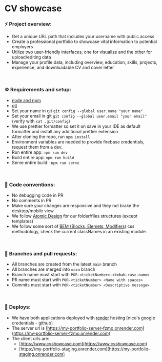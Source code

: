 # CV showcase

### ⚡ **Project overview:**
 
- Get a unique URL path that includes your username with public access
- Create a professional portfolio to showcase vital information to potential employers
- Utilize two user-friendly interfaces, one for visualize and the other for upload/editing data
- Manage your  profile data, including overview, education, skills, projects, experience, and downloadable CV and cover letter

<br />

### ⚙ **Requirements and setup:**

- [node and npm](https://nodejs.org/)
- [git](https://git-scm.com/)
- Set your name in git `git config --global user.name "your name"`
- Set your email in git `git config --global user.email "your email"` (verify with `cat .git/config`)
- We use prettier formatter so set it on save in your IDE as default formatter and install any additional prettier extension
- After cloning the repo, run `npm install`
- Environment variables are needed to provide firebase credentials, request them from a dev.
- Run entire app: `npm run dev`
- Build entire app: `npm run build`
- Serve entire build : `npm run serve`

<br />

### 📝 **Code conventions:**

- No debugging code in PR
- No comments in PR
- Make sure your changes are responsive and they not brake the desktop/mobile view
- We follow [Atomic Design](https://atomicdesign.bradfrost.com/table-of-contents/) for our folder/files structures (except templates)
- We follow some sort of [BEM (Blocks, Elemets, Modifiers)](https://getbem.com/introduction/) css methodology, check the current classNames in an existing module.

<br />

### 🔀 **Branches and pull requests**:

- All branches are created from the latest `main` branch
- All branches are merged into `main` branch
- Branch name must start with `POR-<ticketNumber>-<kebab-case-name>`
- PR name must start with `POR-<ticketNumber> <Name with spaces>`
- Commits must start with `POR-<ticketNumber> <Descriptive message>`
<br />

### 🚀 **Deploys**:

- We have both applications deployed with [render](https://dashboard.render.com/) hosting [nico's google credentials - github]
- The server url is [https://my-portfolio-server-fzmo.onrender.com](https://my-portfolio-server-fzmo.onrender.com)
- The client urls are:
  - [https://www.cvshowcase.com](https://www.cvshowcase.com)
  - [https://my-portfolio-staging.onrender.com](https://my-portfolio-staging.onrender.com)
